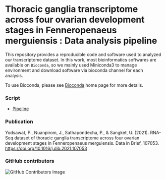 # Thoracic ganglia transcriptome across four ovarian development stages in Fenneropenaeus merguiensis : Data analysis pipeline

This repository provides a reproducible code and software used to analyzed our transcriptome dataset. In this work, most bioinformatics softwares are available on `Bioconda`, so we mainly used Miniconda3 to manage environment and download software via bioconda channel for each analysis.

To use Bioconda, please see [Bioconda](https://bioconda.github.io/) home page for more details.

### Script
* [Pipeline](https://github.com/prasert05/fmtg_rnaseq/blob/main/pipeline.md)

### Publication
Yodsawat, P., Nuanpirom, J., Sathapondecha, P., & Sangket, U. (2021). RNA-Seq dataset of thoracic ganglia transcriptome across four ovarian development stages in Fenneropenaeus merguiensis. Data in Brief, 107053.
https://doi.org/10.1016/j.dib.2021.107053

### GitHub contributors
![GitHub Contributors Image](https://contrib.rocks/image?repo=prasert05/fmtg_rna-seq)
